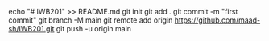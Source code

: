 echo "# IWB201" >> README.md
git init
git add .
git commit -m "first commit"
git branch -M main
git remote add origin https://github.com/maad-sh/IWB201.git
git push -u origin main
